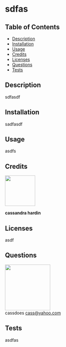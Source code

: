 # sdfas

  ## Table of Contents
  - [Description](#description)
  - [Installation](#installation)
  - [Usage](#usage)
  - [Credits](#credits)
  - [Licenses](#licenses)
  - [Questions](#questions)
  - [Tests](#tests)

  ## Description
  sdfasdf

  ## Installation
  sadfasdf

  ## Usage
  asdfs

  ## Credits
  [<img src="https://github.com/cassdoes.png?" width="100"/>](https://github.com/cassdoes)  

  **cassandra hardin**
  
  ## Licenses
  asdf

  ## Questions
  [<img src="https://github.com/cassdoes.png?" width="150"/>](https://github.com/cassdoes)  
  cassdoes
  cass@yahoo.com

  ## Tests
  asdfas
